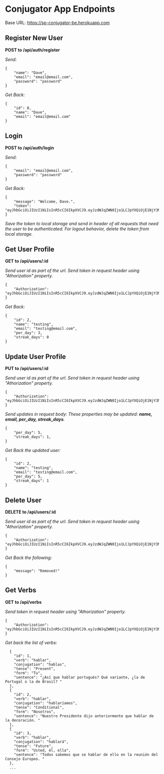 # Conjugator App Endpoints

Base URL: https://sp-conjugator-be.herokuapp.com

## Register New User

**POST to /api/auth/register**

_Send:_

```
{
	"name": "Dave",
	"email": "email@email.com",
	"password": "password"
}
```

_Get Back:_

```
{
	"id": 8,
	"name": "Dave",
	"email": "email@email.com"
}
```

## Login

**POST to /api/auth/login**

_Send:_

```
{
	"email": "email@email.com",
	"password": "password"
}
```

_Get Back:_

```
{
	"message": "Welcome, Dave.",
	"token": "eyJhbGciOiJIUzI1NiIsInR5cCI6IkpXVCJ9.eyJzdWJqZWN0Ijo1LCJpYXQiOjE1NjY3Nzk1OTcsImV4cCI6MTU2Njg2NTk5N30.yFjcXl4OS3ielV0ROHZ2FhjS5s38JKqf2R2mwb5wA2o"
}
```

_Save the token to local storage and send in header of all requests that need the user to be authenticated._
_For logout behavior, delete the token from local storage._

## Get User Profile

**GET to /api/users/:id**

_Send user id as part of the url._
_Send token in request header using "Athorization" property._

```
{
	"Authorization": "eyJhbGciOiJIUzI1NiIsInR5cCI6IkpXVCJ9.eyJzdWJqZWN0Ijo1LCJpYXQiOjE1NjY3Nzk1OTcsImV4cCI6MTU2Njg2NTk5N30.yFjcXl4OS3ielV0ROHZ2FhjS5s38JKqf2R2mwb5wA2o"
}
```

_Get Back:_

```
{
	"id": 2,
	"name": "testing",
	"email": "testing@email.com",
	"per_day": 3,
	"streak_days": 0
}
```

## Update User Profile

**PUT to /api/users/:id**

_Send user id as part of the url._
_Send token in request header using "Athorization" property._

```
{
	"Authorization": "eyJhbGciOiJIUzI1NiIsInR5cCI6IkpXVCJ9.eyJzdWJqZWN0Ijo1LCJpYXQiOjE1NjY3Nzk1OTcsImV4cCI6MTU2Njg2NTk5N30.yFjcXl4OS3ielV0ROHZ2FhjS5s38JKqf2R2mwb5wA2o"
}
```

_Send updates in request body:_
_These properties may be updated: **name, email, per_day, streak_days**._

```
{
	"per_day": 5,
	"streak_days": 1,
}
```

_Get Back the updated user:_

```
{
	"id": 2,
	"name": "testing",
	"email": "testing@email.com",
	"per_day": 5,
	"streak_days": 1
}
```

## Delete User

**DELETE to /api/users/:id**

_Send user id as part of the url._
_Send token in request header using "Athorization" property._

```
{
	"Authorization": "eyJhbGciOiJIUzI1NiIsInR5cCI6IkpXVCJ9.eyJzdWJqZWN0Ijo1LCJpYXQiOjE1NjY3Nzk1OTcsImV4cCI6MTU2Njg2NTk5N30.yFjcXl4OS3ielV0ROHZ2FhjS5s38JKqf2R2mwb5wA2o"
}
```

_Get Back the following:_

```
{
	"message": "Removed!"
}
```

## Get Verbs

**GET to /api/verbs**

_Send token in request header using "Athorization" property._

```
{
	"Authorization": "eyJhbGciOiJIUzI1NiIsInR5cCI6IkpXVCJ9.eyJzdWJqZWN0Ijo1LCJpYXQiOjE1NjY3Nzk1OTcsImV4cCI6MTU2Njg2NTk5N30.yFjcXl4OS3ielV0ROHZ2FhjS5s38JKqf2R2mwb5wA2o"
}
```

_Get back the list of verbs:_

```
  {
    "id": 1,
    "verb": "hablar",
    "conjugation": "hablas",
    "tense": "Present",
    "form": "Tu",
    "sentence": "¿Así que hablar portugués? Qué variante, ¿la de Portugal o la de Brasil? "
  },
  {
    "id": 2,
    "verb": "hablar",
    "conjugation": "hablaríamos",
    "tense": "Conditional",
    "form": "Nosotros",
    "sentence": "Nuestro Presidente dijo anteriormente que hablar de la decoración. "
  },
  {
    "id": 3,
    "verb": "hablar",
    "conjugation": "hablará",
    "tense": "Future",
    "form": "Usted, él, ella",
    "sentence": "Todos sabemos que se hablar de ello en la reunión del Consejo Europeo. "
  },
  ...
```
